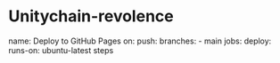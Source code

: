 # Unitychain-revolence
name: Deploy to GitHub Pages  on: push: branches: - main  jobs: deploy: runs-on: ubuntu-latest steps
